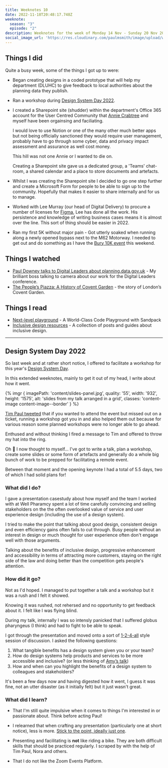 ```yaml
---
title: Weeknotes 10
date: 2022-11-18T20:48:17.748Z
weeknote:
  season: "3"
  episode: "2"
description: Weeknotes for the week of Monday 14 Nov - Sunday 20 Nov 2022
social_image_url: 'https://res.cloudinary.com/paulmsmith/image/upload/w_1000,ar_1:1,c_fill,g_auto,e_art:hokusai/v1668874748/w1600_zwklf8.webp'
---
```


## Things I did

Quite a busy week, some of the things I got up to were:

- Began creating designs in a coded prototype that will help my department (DLUHC) to give feedback to local authorities about the planning data they publish.

- Ran a workshop during [Design System Day 2022](#design-system-day-2022).

- I created a Sharepoint site (shudder) within the department's Office 365 account for the User Centred Community that [Annie Crabtree](https://twitter.com/thisisacrab) and myself have been orgainsing and faciliating.

  I would love to use Notion or one of the many other much better apps but not being officially sanctioned they would require user management, probably have to go through some cyber, data and privacy impact assessment and assurance as well cost money.

  This hill was not one Annie or I wanted to die on.

  Creating a Sharepoint site gave us a dedicated group, a 'Teams' chat-room, a shared calendar and a place to store documents and artefacts.

- Whilst I was creating the Sharepoint site I decided to go one step further and create a Microsoft Form for people to be able to sign up to the community. Hopefully that makes it easier to share internally and for us to manage.

- Worked with Lee Murray (our head of Digital Delivery) to procure a number of licenses for [Figma](https://figma.com), Lee has done all the work. His persistence and knowledge of writing business cases means it is almost over the line. This sort of thing should be easier in 2022.

- Ran my first 5K without major pain - Got utterly soaked when running along a newly opened bypass next to the M62 Motorway. I needed to get out and do something as I have the [Bury 10K event](https://www.runforall.com/events/10k/bury-10k/) this weekend.

## Things I watched

- [Paul Downey talks to Digital Leaders about planning.data.gov.uk](https://www.youtube.com/watch?v=foumowJyFYw) - My brilliant boss talking to camera about our work for the Digital Leaders conference.
- [The People’s Piazza: A History of Covent Garden](https://www.bbc.co.uk/iplayer/episode/p0d4s5dm/the-peoples-piazza-a-history-of-covent-garden) - the story of London’s Covent Garden.

## Things I read

- [Next-level playground](https://www.joshwcomeau.com/react/next-level-playground/) - A World-Class Code Playground with Sandpack
- [Inclusive design resources](https://www.benjystanton.co.uk/blog/inclusive-design-resources/) - A collection of posts and guides about inclusive design.

---

## Design System Day 2022

So last week and at rather short notice, I offered to facilitate a workshop for this year's [Design System Day](https://designnotes.blog.gov.uk/2022/08/16/join-us-for-design-system-day-2022/).

In this extended weeknotes, mainly to get it out of my head, I write about how it went.

{% imgr { imagePath: 'content/slides-panel.jpg', quality: '55',  width: '932', height: '1575', alt: 'slides from my talk arranged in a grid', classes: 'content-image content-image--border' } %}

[Tim Paul tweeted](https://twitter.com/timpaul/status/1589937360912887808?s=20&t=9AKrSSPWuFUbqgFLo9todw) that if you wanted to attend the event but missed out on a ticket, running a workshop got you in and also helped them out because for various reason some planned workshops were no longer able to go ahead.

Enthused and without thinking I fired a message to Tim and offered to throw my hat into the ring.

Oh 💩 I now thought to myself... I've got to write a talk, plan a workshop, create some slides or some form of artefacts and generally do a whole big bunch of work to be prepped for facilitating a remote event.

Between that moment and the opening keynote I had a total of 5.5 days, two of which I had solid plans for!

### What did I do?

I gave a presentation casestudy about how myself and the team I worked with at Well Pharamcy spent a lot of time carefully convincing and selling stakeholders on the the often overlooked value of service and user experience design (including the use of a design system).

I tried to make the point that talking about good design, consistent design and even efficiency gains often fails to cut through. Busy people without an interest in design or much thought for user experience often don't engage well with those arguments.

Talking about the benefits of inclusive design, progressive enhancement and accessibility in terms of attracting more customers, staying on the right side of the law and doing better than the competition gets people's attention.


### How did it go?

Not as I'd hoped. I managed to put together a talk and a workshop but it was a rush and I felt it showed.

Knowing it was rushed, not rehersed and no opportunity to get feedback about it. I felt like I was flying blind.

During my talk, internally I was so intensly panicked that I suffered globus pharyngeus (I think) and had to fight to be able to speak.

I got through the presentation and moved onto a sort of [1-2-4-all](https://www.liberatingstructures.com/1-1-2-4-all/) style session of discussion. I asked the following questions:

1. What tangible benefits has a design system given you or your team?
2. How do design systems help products and services to be more accessible and inclusive? (or less thinking of [Amy’s talk](https://amyhupe.co.uk/articles/building-conscious-design-systems/))
3. How and when can you highlight the benefits of a design system to colleagues and stakeholders?


It's been a few days now and having digested how it went, I guess it was fine, not an utter disaster (as it initially felt) but it just wasn't great.

### What did I learn?

- That I'm still quite impulsive when it comes to things I'm interested in or passionate about. Think before acting Paul!

- I relearned that when crafting any presentation (particularly one at short notice), less is more. [Stick to the point, ideally just one](https://www.thetimes.co.uk/article/speeches-should-stick-to-the-point-ideally-just-one-zs38fmq78).

- Presenting and facilitating is **not** like riding a bike. They are both difficult skills that should be practiced regularly. I scraped by with the help of Tim Paul, Nora and others.

- That I do not like the Zoom Events Platform.
